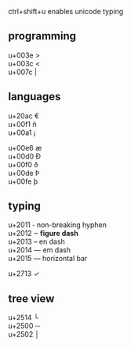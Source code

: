 ctrl+shift+u enables unicode typing

## programming
u+003e >  
u+003c <  
u+007c |  

## languages
u+20ac €   
u+00f1 ñ  
u+00a1 ¡  

u+00e6 æ  
u+00d0 Ð  
u+00f0 ð  
u+00de Þ  
u+00fe þ  

## typing
u+2011 ‑ non-breaking hyphen  
u+2012 ‒ **figure dash**  
u+2013 – en dash  
u+2014 — em dash  
u+2015 ― horizontal bar  

u+2713 ✓  

## tree view
u+2514 └  
u+2500 ─  
u+2502 │  
